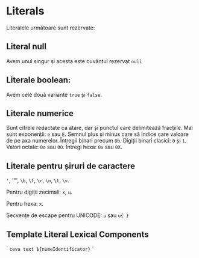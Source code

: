 # Literals

Literalele următoare sunt rezervate:

## Literal null

Avem unul singur și acesta este cuvântul rezervat `null`

## Literale boolean:

Avem cele două variante `true` și `false`.

## Literale numerice

Sunt cifrele redactate ca atare, dar și punctul care delimitează fracțiile.
Mai sunt exponenții: `e` sau `E`.
Semnul plus și minus care să indice care valoare de pe axa numerelor.
Întregii binari precum `0b`.
Digiții binari clasici: `0` și `1`.
Valori octale: `0o` sau `0O`.
Întregi hexa: `0x` sau `0X`.

## Literale pentru șiruri de caractere

`'`, '"', `\b`, `\f`, `\r`, `\n`, `\t`, `\v`.

Pentru digiții zecimali: `x`, `u`.

Pentru hexa: `x`.

Secvențe de escape pentru UNICODE: `u` sau `u{ }`

## Template Literal Lexical Components

\` `ceva text ${numeIdentificator}` \`
